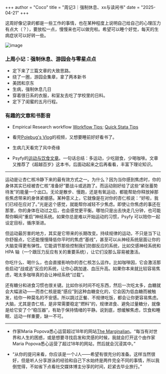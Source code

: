 +++
author = "Coco"
title = "周记3｜强制休息、xx与读闲书"
date = "2025-04-21"
+++

这周好像记录的都是一些工作的事情，也在某种程度上说明自己给自己的心理压力有点大（？），要放松一点，慢慢来也可以做完啦。希望可以睡个好觉，每天的生病症状可以好转一些。

![image](/images/250413/6.png)

### 上周小记：强制休息、游园会与零星点点

* 定下来了三篇文章的大致思路。
* 绕了一圈，游园会集章，拿了两本新书
* 美团和京东
* 生病，强制休息几日
* 穿着很日系的衣服，和室友去吃了学校里的日料。
* 定下了闺蜜的五月行程。

### 有趣的文章和书影音

* Empirical Research workflow [Workflow Tips](https://www.brandonzborowski.com/workflow-tips); [Quick Stata Tips](https://www.toddrjones.com/quickstatatips/)

* 看完[Polebug's Vlog](https://www.bilibili.com/video/BV1f1LPzwE65/?spm_id_from=333.1007.top_right_bar_window_dynamic.content.click&vd_source=fc4094cdc0f082053db1fa0220f16d01)的视频，又想要睡前好好看书了。

* 生病几天看完了风中奇缘

* Psyfy的[运动与饮食文章](https://psyfy.ai/articlesCn/1da9aa32-a054-805d-8bbd-f4adb9e4f558)。一句话总结：多运动，少吃甜食，少喝咖啡。文章又推荐了《超越百岁》这本书，后面动起来之后再看看，丰富下理论知识。

---

运动是让杏仁核冷静下来的最有效方式之一。为什么？因为当你感到焦虑时，你的身体其实已经被杏仁核“准备好”要战斗或逃跑了。而运动刚好给了这些“紧张蓄势待发”的能量一个出口。无论是散步、慢跑，还是有氧运动，都能帮助你释放掉那些焦虑带来的身体紧绷感。某种意义上，它就像是在对你的杏仁核说：“好啦，我们已经在应对了。”光是这个感觉，就能帮你减轻不少焦虑。即使让你焦虑的事还在那里，你的身体在动过之后，也会感觉更平衡。哪怕只是出去快走几分钟，也可能帮你瞬间“重启”神经系统。如果你总是难以开始运动的习惯，Psyfy 可以陪你一起设定目标，循序渐进。

但运动最厉害的地方，其实是它带来的长期改变。持续规律的运动，不只是当下让你舒服点，它还能慢慢降低你平时的焦虑“基线”，甚至可以从神经系统层面让你的大脑变得更有弹性。它能调节那些控制我们防御反应的系统，比如交感神经系统和 HPA 轴（一个跟压力反应有关的重要系统），让它们没那么容易被激活。

你吃什么、喝什么，也会直接影响你的杏仁核怎么运作。比如咖啡因，它会激活那些启动“战或逃”反应的系统，让你心跳加速、血压升高。如果你本来就比较容易焦虑，喝太多咖啡真的会让神经系统“过载”。

还有糖分和进食习惯也很关键。比如你长时间不吃东西，然后一次吃太多，血糖就会大幅波动——而杏仁核是能“感应”到这种血糖变化的，它会因为低血糖而被触发，给你一种莫名的不安感。所以跳过正餐、不规律吃饭，都会让你更容易焦虑。大脑，尤其是杏仁核，是非常需要稳定“燃料”的，规律进食、避免过量糖分，就像是给它安了个“稳压器”，有助于保持情绪的平静。说到底，想缓解焦虑，饮食和睡眠、运动一样重要，缺一不可。

---

* 作家Maria Popova悉心运营超过18年的网站[The Marginalian](https://www.themarginalian.org/?ref=newsletter.newslab.info)。“每当有对世界和人生的困惑，或是想要寻找启发和灵感的时候，我就会打开这个由作家Maria Popova悉心运营了超过18年的网站，然后就会沉浸其中。”

* “从你的提问来看，你应该是一个J人——希望有很充分的准备。这样当然很好，但是听人分享游泳的经验和自己下水始终是两件完全不同的事情，所以我倒觉得，不如省下点看社交媒体博主分享的时间，赶紧去毕业旅行。”
